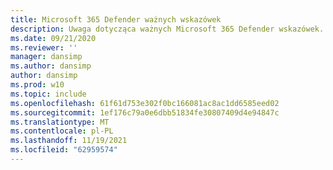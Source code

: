 ```yaml
---
title: Microsoft 365 Defender ważnych wskazówek
description: Uwaga dotycząca ważnych Microsoft 365 Defender wskazówek.
ms.date: 09/21/2020
ms.reviewer: ''
manager: dansimp
ms.author: dansimp
author: dansimp
ms.prod: w10
ms.topic: include
ms.openlocfilehash: 61f61d753e302f0bc166081ac8ac1dd6585eed02
ms.sourcegitcommit: 1ef176c79a0e6dbb51834fe30807409d4e94847c
ms.translationtype: MT
ms.contentlocale: pl-PL
ms.lasthandoff: 11/19/2021
ms.locfileid: "62959574"
---
```


